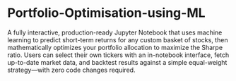 # Portfolio-Optimisation-using-ML

A fully interactive, production-ready Jupyter Notebook that uses machine learning to predict short-term returns for any custom basket of stocks, then mathematically optimizes your portfolio allocation to maximize the Sharpe ratio. Users can select their own tickers with an in-notebook interface, fetch up-to-date market data, and backtest results against a simple equal-weight strategy—with zero code changes required.
